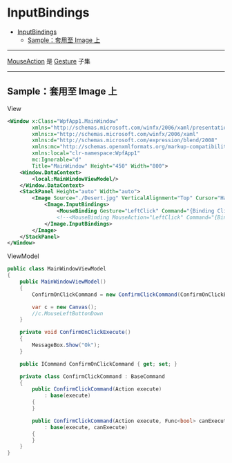 # InputBindings

- [InputBindings](#inputbindings)
  - [Sample：套用至 Image 上](#sample%e5%a5%97%e7%94%a8%e8%87%b3-image-%e4%b8%8a)


---

[MouseAction](https://docs.microsoft.com/zh-tw/dotnet/api/system.windows.input.mouseaction) 是 [Gesture](https://docs.microsoft.com/zh-tw/dotnet/api/system.windows.input.mousebinding.gesture) 子集


---

## Sample：套用至 Image 上

View

```xml
<Window x:Class="WpfApp1.MainWindow"
        xmlns="http://schemas.microsoft.com/winfx/2006/xaml/presentation"
        xmlns:x="http://schemas.microsoft.com/winfx/2006/xaml"
        xmlns:d="http://schemas.microsoft.com/expression/blend/2008"
        xmlns:mc="http://schemas.openxmlformats.org/markup-compatibility/2006"
        xmlns:local="clr-namespace:WpfApp1"
        mc:Ignorable="d"
        Title="MainWindow" Height="450" Width="800">
    <Window.DataContext>
        <local:MainWindowViewModel/>
    </Window.DataContext>
    <StackPanel Height="auto" Width="auto">
        <Image Source="./Desert.jpg" VerticalAlignment="Top" Cursor="Hand">
            <Image.InputBindings>
                <MouseBinding Gesture="LeftClick" Command="{Binding ClickImageCommand, Mode=OneTime}" />
                <!--<MouseBinding MouseAction="LeftClick" Command="{Binding ClickImageCommand, Mode=OneTime}" />-->
            </Image.InputBindings>
        </Image>
    </StackPanel>
</Window>
```

ViewModel

```csharp
public class MainWindowViewModel
{
    public MainWindowViewModel()
    {
        ConfirmOnClickCommand = new ConfirmClickCommand(ConfirmOnClickExecute);

        var c = new Canvas();
        //c.MouseLeftButtonDown
    }

    private void ConfirmOnClickExecute()
    {
        MessageBox.Show("Ok");
    }

    public ICommand ConfirmOnClickCommand { get; set; }

    private class ConfirmClickCommand : BaseCommand
    {
        public ConfirmClickCommand(Action execute)
            : base(execute)
        {
        }

        public ConfirmClickCommand(Action execute, Func<bool> canExecute)
            : base(execute, canExecute)
        {
        }
    }
}
```
